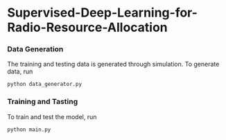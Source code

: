 # Supervised-Deep-Learning-for-Radio-Resource-Allocation
### Data Generation 
The training and testing data is generated through simulation. To generate data, run
```
python data_generator.py
```
### Training and Tasting
To train and test the model, run
```
python main.py
```
